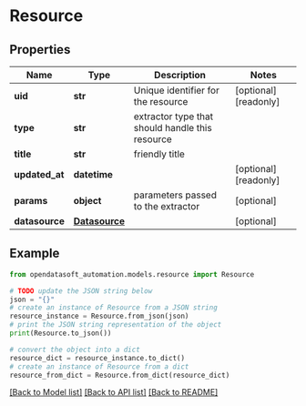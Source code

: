 # Resource


## Properties

Name | Type | Description | Notes
------------ | ------------- | ------------- | -------------
**uid** | **str** | Unique identifier for the resource | [optional] [readonly] 
**type** | **str** | extractor type that should handle this resource | 
**title** | **str** | friendly title | 
**updated_at** | **datetime** |  | [optional] [readonly] 
**params** | **object** | parameters passed to the extractor | [optional] 
**datasource** | [**Datasource**](Datasource.md) |  | [optional] 

## Example

```python
from opendatasoft_automation.models.resource import Resource

# TODO update the JSON string below
json = "{}"
# create an instance of Resource from a JSON string
resource_instance = Resource.from_json(json)
# print the JSON string representation of the object
print(Resource.to_json())

# convert the object into a dict
resource_dict = resource_instance.to_dict()
# create an instance of Resource from a dict
resource_from_dict = Resource.from_dict(resource_dict)
```
[[Back to Model list]](../README.md#documentation-for-models) [[Back to API list]](../README.md#documentation-for-api-endpoints) [[Back to README]](../README.md)


